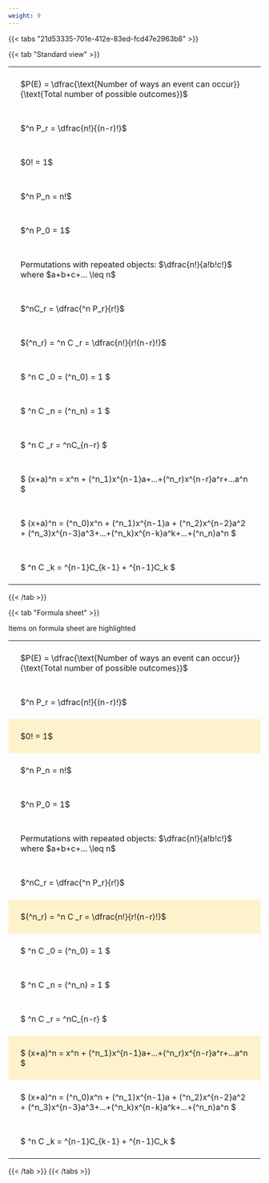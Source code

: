 ```yaml
---
weight: 9
---
```


{{< tabs "21d53335-701e-412e-83ed-fcd47e2963b8" >}}

{{< tab "Standard view" >}}

<style type="text/css">
#T_c00fe th.col_heading {
  text-align: left;
  font-size: 1em;
}
#T_c00fe td {
  text-align: left;
  font-size: 1em;
  padding: 1.5em;
}
</style>
<table id="T_c00fe">
  <thead>
  </thead>
  <tbody>
    <tr>
      <td id="T_c00fe_row0_col0" class="data row0 col0" >$P(E) = \dfrac{\text{Number of ways an event can occur}}{\text{Total number of possible outcomes}}$</td>
    </tr>
    <tr>
      <td id="T_c00fe_row1_col0" class="data row1 col0" >$^n P_r = \dfrac{n!}{(n-r)!}$</td>
    </tr>
    <tr>
      <td id="T_c00fe_row2_col0" class="data row2 col0" >$0! = 1$</td>
    </tr>
    <tr>
      <td id="T_c00fe_row3_col0" class="data row3 col0" >$^n P_n = n!$</td>
    </tr>
    <tr>
      <td id="T_c00fe_row4_col0" class="data row4 col0" >$^n P_0 = 1$</td>
    </tr>
    <tr>
      <td id="T_c00fe_row5_col0" class="data row5 col0" >Permutations with repeated objects: $\dfrac{n!}{a!b!c!}$ where $a+b+c+... \leq n$</td>
    </tr>
    <tr>
      <td id="T_c00fe_row6_col0" class="data row6 col0" >$^nC_r = \dfrac{^n P_r}{r!}$</td>
    </tr>
    <tr>
      <td id="T_c00fe_row7_col0" class="data row7 col0" >$(^n_r) = ^n C _r = \dfrac{n!}{r!(n-r)!}$</td>
    </tr>
    <tr>
      <td id="T_c00fe_row8_col0" class="data row8 col0" >$ ^n C _0 = (^n_0) = 1 $</td>
    </tr>
    <tr>
      <td id="T_c00fe_row9_col0" class="data row9 col0" >$ ^n C _n = (^n_n) = 1 $</td>
    </tr>
    <tr>
      <td id="T_c00fe_row10_col0" class="data row10 col0" >$ ^n C _r = ^nC_{n-r} $</td>
    </tr>
    <tr>
      <td id="T_c00fe_row11_col0" class="data row11 col0" >$ (x+a)^n = x^n + (^n_1)x^{n-1}a+...+(^n_r)x^{n-r}a^r+...a^n    $</td>
    </tr>
    <tr>
      <td id="T_c00fe_row12_col0" class="data row12 col0" >$ (x+a)^n = (^n_0)x^n + (^n_1)x^{n-1}a + (^n_2)x^{n-2}a^2 + (^n_3)x^{n-3}a^3+...+(^n_k)x^{n-k}a^k+...+(^n_n)a^n $</td>
    </tr>
    <tr>
      <td id="T_c00fe_row13_col0" class="data row13 col0" >$ ^n C _k = ^{n-1}C_{k-1} + ^{n-1}C_k $</td>
    </tr>
  </tbody>
</table>
{{< /tab >}}

{{< tab "Formula sheet" >}}

Items on formula sheet are highlighted 
<br>
<style type="text/css">
#T_8369d th.col_heading {
  text-align: left;
  font-size: 1em;
}
#T_8369d td {
  text-align: left;
  font-size: 1em;
  padding: 1.5em;
}
#T_8369d_row0_col0, #T_8369d_row1_col0, #T_8369d_row3_col0, #T_8369d_row4_col0, #T_8369d_row5_col0, #T_8369d_row6_col0, #T_8369d_row8_col0, #T_8369d_row9_col0, #T_8369d_row10_col0, #T_8369d_row12_col0, #T_8369d_row13_col0 {
  background-color: rgba(0,0,0,0);
}
#T_8369d_row2_col0, #T_8369d_row7_col0, #T_8369d_row11_col0 {
  background-color: rgba(255,194,10, 0.2);
}
</style>
<table id="T_8369d">
  <thead>
  </thead>
  <tbody>
    <tr>
      <td id="T_8369d_row0_col0" class="data row0 col0" >$P(E) = \dfrac{\text{Number of ways an event can occur}}{\text{Total number of possible outcomes}}$</td>
    </tr>
    <tr>
      <td id="T_8369d_row1_col0" class="data row1 col0" >$^n P_r = \dfrac{n!}{(n-r)!}$</td>
    </tr>
    <tr>
      <td id="T_8369d_row2_col0" class="data row2 col0" >$0! = 1$</td>
    </tr>
    <tr>
      <td id="T_8369d_row3_col0" class="data row3 col0" >$^n P_n = n!$</td>
    </tr>
    <tr>
      <td id="T_8369d_row4_col0" class="data row4 col0" >$^n P_0 = 1$</td>
    </tr>
    <tr>
      <td id="T_8369d_row5_col0" class="data row5 col0" >Permutations with repeated objects: $\dfrac{n!}{a!b!c!}$ where $a+b+c+... \leq n$</td>
    </tr>
    <tr>
      <td id="T_8369d_row6_col0" class="data row6 col0" >$^nC_r = \dfrac{^n P_r}{r!}$</td>
    </tr>
    <tr>
      <td id="T_8369d_row7_col0" class="data row7 col0" >$(^n_r) = ^n C _r = \dfrac{n!}{r!(n-r)!}$</td>
    </tr>
    <tr>
      <td id="T_8369d_row8_col0" class="data row8 col0" >$ ^n C _0 = (^n_0) = 1 $</td>
    </tr>
    <tr>
      <td id="T_8369d_row9_col0" class="data row9 col0" >$ ^n C _n = (^n_n) = 1 $</td>
    </tr>
    <tr>
      <td id="T_8369d_row10_col0" class="data row10 col0" >$ ^n C _r = ^nC_{n-r} $</td>
    </tr>
    <tr>
      <td id="T_8369d_row11_col0" class="data row11 col0" >$ (x+a)^n = x^n + (^n_1)x^{n-1}a+...+(^n_r)x^{n-r}a^r+...a^n    $</td>
    </tr>
    <tr>
      <td id="T_8369d_row12_col0" class="data row12 col0" >$ (x+a)^n = (^n_0)x^n + (^n_1)x^{n-1}a + (^n_2)x^{n-2}a^2 + (^n_3)x^{n-3}a^3+...+(^n_k)x^{n-k}a^k+...+(^n_n)a^n $</td>
    </tr>
    <tr>
      <td id="T_8369d_row13_col0" class="data row13 col0" >$ ^n C _k = ^{n-1}C_{k-1} + ^{n-1}C_k $</td>
    </tr>
  </tbody>
</table>
{{< /tab >}}
{{< /tabs >}}